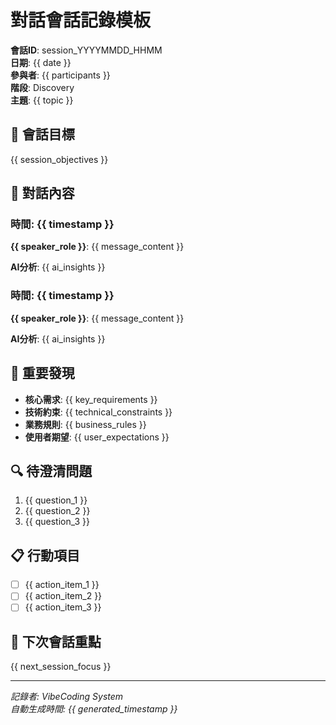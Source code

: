 # 對話會話記錄模板

**會話ID**: session_YYYYMMDD_HHMM  
**日期**: {{ date }}  
**參與者**: {{ participants }}  
**階段**: Discovery  
**主題**: {{ topic }}

## 🎯 會話目標

{{ session_objectives }}

## 💬 對話內容

### 時間: {{ timestamp }}
**{{ speaker_role }}**: {{ message_content }}

**AI分析**: {{ ai_insights }}

### 時間: {{ timestamp }}
**{{ speaker_role }}**: {{ message_content }}

**AI分析**: {{ ai_insights }}

## 📝 重要發現

- **核心需求**: {{ key_requirements }}
- **技術約束**: {{ technical_constraints }}
- **業務規則**: {{ business_rules }}
- **使用者期望**: {{ user_expectations }}

## 🔍 待澄清問題

1. {{ question_1 }}
2. {{ question_2 }}
3. {{ question_3 }}

## 📋 行動項目

- [ ] {{ action_item_1 }}
- [ ] {{ action_item_2 }}
- [ ] {{ action_item_3 }}

## 🔄 下次會話重點

{{ next_session_focus }}

---
*記錄者: VibeCoding System*  
*自動生成時間: {{ generated_timestamp }}* 